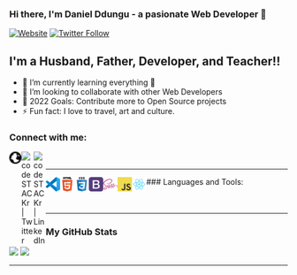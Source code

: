 ### Hi there, I'm Daniel Ddungu - a pasionate Web Developer 👋

[![Website](https://img.shields.io/website?label=danielddungu.com&style=for-the-badge&url=https%3A%2F%2Fcodestackr.com)](https://danielddungu.com)
[![Twitter Follow](https://img.shields.io/twitter/follow/danielddungu?color=1DA1F2&logo=twitter&style=for-the-badge)](https://twitter.com/intent/follow?original_referer=https%3A%2F%2Fgithub.com%2Fdaniel&screen_name=daniel_ddungu)

## I'm a Husband, Father, Developer, and Teacher!!

- 🌱 I’m currently learning everything 🤣
- 👯 I’m looking to collaborate with other Web Developers
- 🥅 2022 Goals: Contribute more to Open Source projects
- ⚡ Fun fact: I love to travel, art and culture.

### Connect with me:

[<img align="left" alt="codeSTACKr.com" width="22px" src="https://raw.githubusercontent.com/iconic/open-iconic/master/svg/globe.svg" />][website]

[<img align="left" alt="codeSTACKr | Twitter" width="22px" src="https://cdn.jsdelivr.net/npm/simple-icons@v3/icons/twitter.svg" />][twitter]

[<img align="left" alt="codeSTACKr | LinkedIn" width="22px" src="https://cdn.jsdelivr.net/npm/simple-icons@v3/icons/linkedin.svg" />][linkedin]

<br />
<hr style={border-top: 1px dashed grey;}>
### Languages and Tools:
<img align="left" alt="Visual Studio Code" width="26px" src="https://raw.githubusercontent.com/github/explore/80688e429a7d4ef2fca1e82350fe8e3517d3494d/topics/visual-studio-code/visual-studio-code.png" />
<img align="left" alt="HTML5" width="26px" src="https://raw.githubusercontent.com/github/explore/80688e429a7d4ef2fca1e82350fe8e3517d3494d/topics/html/html.png" />

<img align="left" alt="CSS3" width="26px" src="https://raw.githubusercontent.com/github/explore/80688e429a7d4ef2fca1e82350fe8e3517d3494d/topics/css/css.png" />

<img align="left" alt="Bootstrap" width="26px" src="https://raw.githubusercontent.com/github/explore/80688e429a7d4ef2fca1e82350fe8e3517d3494d/topics/bootstrap/bootstrap.png" />

<img align="left" alt="Sass" width="26px" src="https://raw.githubusercontent.com/github/explore/80688e429a7d4ef2fca1e82350fe8e3517d3494d/topics/sass/sass.png" />
<img align="left" alt="JavaScript" width="26px" src="https://raw.githubusercontent.com/github/explore/80688e429a7d4ef2fca1e82350fe8e3517d3494d/topics/javascript/javascript.png" />
<img align="left" alt="React" width="26px" src="https://raw.githubusercontent.com/github/explore/80688e429a7d4ef2fca1e82350fe8e3517d3494d/topics/react/react.png" />

<br />
<br />
<br />
<hr style={border-top: 1px dashed grey;}>

### My GitHub Stats
<div>
<p>
  <img width="48%" src="https://github-readme-stats.vercel.app/api?username=DanielDdungu&show_icons=true&theme=tokyo"/>

  <img width="48%" src="https://github-readme-streak-stats.herokuapp.com/?user=DanielDdungu&theme=tokyo" />
</p>
</div>
<hr style={border-top: 1px dashed grey;}>

[website]: https://danielddungu.com
[twitter]: https://twitter.com/daniel_ddungu
[linkedin]: https://www.linkedin.com/in/danielddungu/

